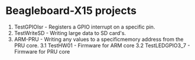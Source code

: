 # Beagleboard-X15 projects

1. TestGPIOIsr - Registers a GPIO interrupt on a specific pin.
2. TestWriteSD - Writing large data to SD card's.
3. ARM-PRU - Writing any values to a specificmemory address from the PRU core.
	3.1 TestHW01 - Firmware for ARM core
	3.2 TestLEDGPIO3_7 - Firmware for PRU core
